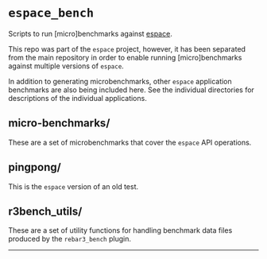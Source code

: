 # `espace_bench`

Scripts to run [micro]benchmarks against
[espace](https://github.com/fredyouhanaie/espace).

This repo was part of the `espace` project, however, it has been
separated from the main repository in order to enable running
[micro]benchmarks against multiple versions of `espace`.

In addition to generating microbenchmarks, other `espace` application
benchmarks are also being included here. See the individual
directories for descriptions of the individual applications.

## micro-benchmarks/

These are a set of microbenchmarks that cover the `espace` API operations.

## pingpong/

This is the `espace` version of an old test.

## r3bench_utils/

These are a set of utility functions for handling benchmark data files
produced by the `rebar3_bench` plugin.

---
